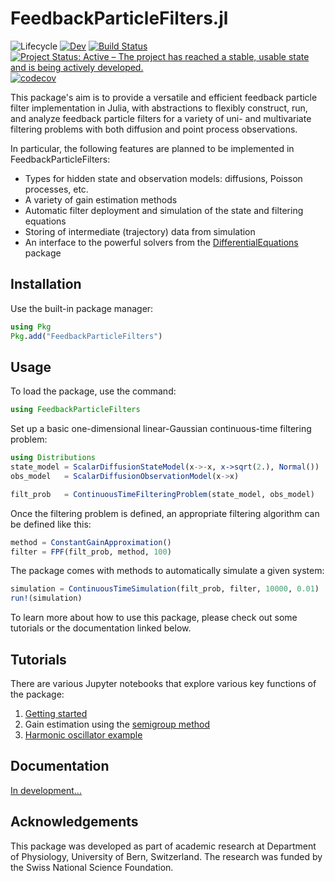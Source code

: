 # FeedbackParticleFilters.jl
![Lifecycle](https://img.shields.io/badge/lifecycle-maturing-blue.svg)<!--
![Lifecycle](https://img.shields.io/badge/lifecycle-experimental-orange.svg)
![Lifecycle](https://img.shields.io/badge/lifecycle-stable-green.svg)
![Lifecycle](https://img.shields.io/badge/lifecycle-retired-orange.svg)
![Lifecycle](https://img.shields.io/badge/lifecycle-archived-red.svg)
![Lifecycle](https://img.shields.io/badge/lifecycle-dormant-blue.svg) -->
[![Dev](https://img.shields.io/badge/docs-dev-blue.svg)](http://simsurace.github.io/FeedbackParticleFilters.jl/dev)
[![Build Status](https://travis-ci.org/simsurace/FeedbackParticleFilters.jl.svg?branch=master)](https://travis-ci.org/simsurace/FeedbackParticleFilters.jl)
[![Project Status: Active – The project has reached a stable, usable state and is being actively developed.](https://www.repostatus.org/badges/latest/active.svg)](https://www.repostatus.org/#active)
[![codecov](https://codecov.io/gh/simsurace/FeedbackParticleFilters.jl/branch/master/graph/badge.svg)](https://codecov.io/gh/simsurace/FeedbackParticleFilters.jl)



This package's aim is to provide a versatile and efficient feedback particle filter implementation in Julia, with abstractions to flexibly construct, run, and analyze feedback particle filters for a variety of uni- and multivariate filtering problems with both diffusion and point process observations.

In particular, the following features are planned to be implemented in FeedbackParticleFilters:
* Types for hidden state and observation models: diffusions, Poisson processes, etc.
* A variety of gain estimation methods
* Automatic filter deployment and simulation of the state and filtering equations
* Storing of intermediate (trajectory) data from simulation
* An interface to the powerful solvers from the [DifferentialEquations](https://github.com/JuliaDiffEq/DifferentialEquations.jl) package 

## Installation

Use the built-in package manager:

```julia
using Pkg
Pkg.add("FeedbackParticleFilters")
```

## Usage

To load the package, use the command:
```julia
using FeedbackParticleFilters
```
Set up a basic one-dimensional linear-Gaussian continuous-time filtering problem:
```julia
using Distributions
state_model = ScalarDiffusionStateModel(x->-x, x->sqrt(2.), Normal())
obs_model   = ScalarDiffusionObservationModel(x->x)

filt_prob   = ContinuousTimeFilteringProblem(state_model, obs_model)
```
Once the filtering problem is defined, an appropriate filtering algorithm can be defined like this:
```julia
method = ConstantGainApproximation()
filter = FPF(filt_prob, method, 100)
```
The package comes with methods to automatically simulate a given system:
```julia
simulation = ContinuousTimeSimulation(filt_prob, filter, 10000, 0.01)
run!(simulation)
```
To learn more about how to use this package, please check out some tutorials or the documentation linked below.

## Tutorials

There are various Jupyter notebooks that explore various key functions of the package:
1. [Getting started](https://nbviewer.jupyter.org/github/simsurace/FeedbackParticleFilters.jl/blob/master/notebooks/Getting_started.ipynb)
2. Gain estimation using the [semigroup method](https://nbviewer.jupyter.org/github/simsurace/FeedbackParticleFilters.jl/blob/master/notebooks/Gain_semigroup.ipynb)
3. [Harmonic oscillator example](https://nbviewer.jupyter.org/github/simsurace/FeedbackParticleFilters.jl/blob/master/notebooks/Harmonic_oscillator.ipynb)

## Documentation

[In development...](https://simsurace.github.io/FeedbackParticleFilters.jl/dev)

## Acknowledgements

This package was developed as part of academic research at Department of Physiology, University of Bern, Switzerland.
The research was funded by the Swiss National Science Foundation.